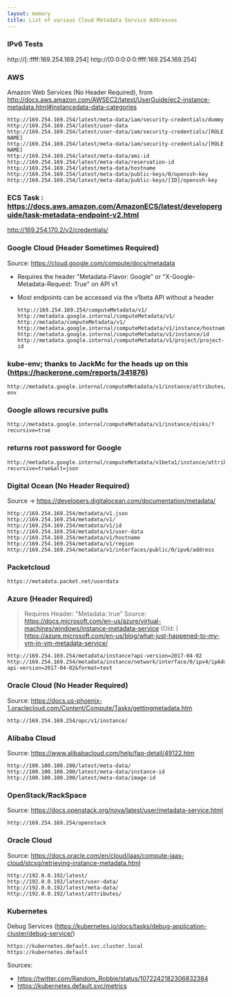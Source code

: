 ```yaml
---
layout: memory
title: List of various Cloud Metadata Service Addresses
---
```


### IPv6 Tests
http://[::ffff:169.254.169.254]
http://[0:0:0:0:0:ffff:169.254.169.254]

### AWS 
Amazon Web Services (No Header Required), from http://docs.aws.amazon.com/AWSEC2/latest/UserGuide/ec2-instance-metadata.html#instancedata-data-categories

    http://169.254.169.254/latest/meta-data/iam/security-credentials/dummy
    http://169.254.169.254/latest/user-data
    http://169.254.169.254/latest/user-data/iam/security-credentials/[ROLE NAME]
    http://169.254.169.254/latest/meta-data/iam/security-credentials/[ROLE NAME]
    http://169.254.169.254/latest/meta-data/ami-id
    http://169.254.169.254/latest/meta-data/reservation-id
    http://169.254.169.254/latest/meta-data/hostname
    http://169.254.169.254/latest/meta-data/public-keys/0/openssh-key
    http://169.254.169.254/latest/meta-data/public-keys/[ID]/openssh-key

### ECS Task : https://docs.aws.amazon.com/AmazonECS/latest/developerguide/task-metadata-endpoint-v2.html
http://169.254.170.2/v2/credentials/

### Google Cloud (Header Sometimes Required)
Source:  https://cloud.google.com/compute/docs/metadata
  - Requires the header "Metadata-Flavor: Google" or "X-Google-Metadata-Request: True" on API v1
  - Most endpoints can be accessed via the v1beta API without a header

    ```  
    http://169.254.169.254/computeMetadata/v1/
    http://metadata.google.internal/computeMetadata/v1/
    http://metadata/computeMetadata/v1/
    http://metadata.google.internal/computeMetadata/v1/instance/hostname
    http://metadata.google.internal/computeMetadata/v1/instance/id
    http://metadata.google.internal/computeMetadata/v1/project/project-id
    ```
    
### kube-env; thanks to JackMc for the heads up on this (https://hackerone.com/reports/341876)
    http://metadata.google.internal/computeMetadata/v1/instance/attributes/kube-env

### Google allows recursive pulls 
    http://metadata.google.internal/computeMetadata/v1/instance/disks/?recursive=true

### returns root password for Google
    http://metadata.google.internal/computeMetadata/v1beta1/instance/attributes/?recursive=true&alt=json

### Digital Ocean (No Header Required)
Source ->  https://developers.digitalocean.com/documentation/metadata/

    http://169.254.169.254/metadata/v1.json
    http://169.254.169.254/metadata/v1/ 
    http://169.254.169.254/metadata/v1/id   
    http://169.254.169.254/metadata/v1/user-data
    http://169.254.169.254/metadata/v1/hostname
    http://169.254.169.254/metadata/v1/region   
    http://169.254.169.254/metadata/v1/interfaces/public/0/ipv6/address

### Packetcloud
    https://metadata.packet.net/userdata

### Azure (Header Required)
> Requires Header: "Metadata: true"
Source: https://docs.microsoft.com/en-us/azure/virtual-machines/windows/instance-metadata-service
(Old: ) https://azure.microsoft.com/en-us/blog/what-just-happened-to-my-vm-in-vm-metadata-service/

    http://169.254.169.254/metadata/instance?api-version=2017-04-02
    http://169.254.169.254/metadata/instance/network/interface/0/ipv4/ipAddress/0/publicIpAddress?api-version=2017-04-02&format=text

### Oracle Cloud (No Header Required)
Source: https://docs.us-phoenix-1.oraclecloud.com/Content/Compute/Tasks/gettingmetadata.htm
    
    http://169.254.169.254/opc/v1/instance/

### Alibaba Cloud
Source: https://www.alibabacloud.com/help/faq-detail/49122.htm

    http://100.100.100.200/latest/meta-data/
    http://100.100.100.200/latest/meta-data/instance-id
    http://100.100.100.200/latest/meta-data/image-id

### OpenStack/RackSpace 
Source: https://docs.openstack.org/nova/latest/user/metadata-service.html

    http://169.254.169.254/openstack	 

### Oracle Cloud
Source:  https://docs.oracle.com/en/cloud/iaas/compute-iaas-cloud/stcsg/retrieving-instance-metadata.html

    http://192.0.0.192/latest/
    http://192.0.0.192/latest/user-data/
    http://192.0.0.192/latest/meta-data/
    http://192.0.0.192/latest/attributes/

### Kubernetes
Debug Services (https://kubernetes.io/docs/tasks/debug-application-cluster/debug-service/)

    https://kubernetes.default.svc.cluster.local
    https://kubernetes.default

Sources: 
- https://twitter.com/Random_Robbie/status/1072242182306832384
- https://kubernetes.default.svc/metrics

